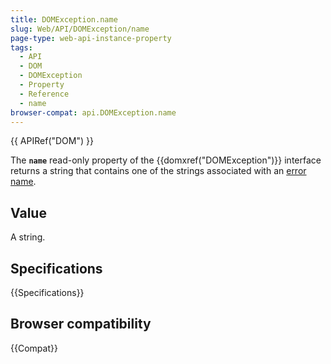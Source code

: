 ```yaml
---
title: DOMException.name
slug: Web/API/DOMException/name
page-type: web-api-instance-property
tags:
  - API
  - DOM
  - DOMException
  - Property
  - Reference
  - name
browser-compat: api.DOMException.name
---
```


{{ APIRef("DOM") }}

The **`name`** read-only property of the
{{domxref("DOMException")}} interface returns a string that contains
one of the strings associated with an [error name](/en-US/docs/Web/API/DOMException#error_names).

## Value

A string.

## Specifications

{{Specifications}}

## Browser compatibility

{{Compat}}
